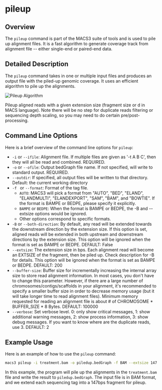 # pileup

## Overview
The `pileup` command is part of the MACS3 suite of tools and is used
to pile up alignment files. It is a fast algorithm to generate
coverage track from alignment file -- either single-end or paired-end
data.

## Detailed Description

The `pileup` command takes in one or multiple input files and produces
an output file with the piled-up genomic coverage. It uses an
efficient algorithm to pile up the alignments.

![Pileup Algorithm](./pileup.jpeg)

Pileup aligned reads with a given extension size (fragment size or d
in MACS language). Note there will be no step for duplicate reads
filtering or sequencing depth scaling, so you may need to do certain
pre/post-processing. 

## Command Line Options

Here is a brief overview of the command line options for `pileup`:

- `-i` or `--ifile`: Alignment file. If multiple files are given as
  '-t A B C', then they will all be read and combined. REQUIRED. 
- `-o` or `--ofile`: Output bedGraph file name. If not specified, will
  write to standard output. REQUIRED. 
- `--outdir`: If specified, all output files will be written to that
  directory. Default: the current working directory 
- `-f ` or `--format`: Format of the tag file.
  - `AUTO`: MACS3 will pick a format from "AUTO", "BED", "ELAND",
    "ELANDMULTI", "ELANDEXPORT", "SAM", "BAM", and "BOWTIE". If the
    format is BAMPE or BEDPE, please specify it explicitly. 
  - `BAMPE` or `BEDPE`: When the format is BAMPE or BEDPE, the -B and
    --extsize options would be ignored. 
  - Other options correspond to specific formats. 
- `-B` or `--both-direction`: By default, any read will be extended
  towards the downstream direction by the extension size. If this
  option is set, aligned reads will be extended in both upstream and
  downstream directions by the extension size. This option will be
  ignored when the format is set as BAMPE or BEDPE. DEFAULT: False 
- `--extsize`: The extension size in bps. Each alignment read will
  become an EXTSIZE of the fragment, then be piled up. Check
  description for -B for details. This option will be ignored when the
  format is set as BAMPE or BEDPE. DEFAULT: 200 
- `--buffer-size`: Buffer size for incrementally increasing the
  internal array size to store read alignment information. In most
  cases, you don't have to change this parameter. However, if there
  are a large number of chromosomes/contigs/scaffolds in your
  alignment, it's recommended to specify a smaller buffer size in
  order to decrease memory usage (but it will take longer time to read
  alignment files). Minimum memory requested for reading an alignment
  file is about # of CHROMOSOME * BUFFER_SIZE * 8 Bytes. DEFAULT:
  100000 
- `--verbose`: Set verbose level. 0: only show critical messages, 1:
  show additional warning messages, 2: show process information, 3:
  show debug messages. If you want to know where are the duplicate
  reads, use 3. DEFAULT: 2 

## Example Usage

Here is an example of how to use the `pileup` command:

```bash
macs3 pileup -i treatment.bam -o piledup.bedGraph -f BAM --extsize 147
```

In this example, the program will pile up the alignments in the
`treatment.bam` file and write the result to `piledup.bedGraph`. The
input file is in BAM format, and we extend each sequencing tag into a
147bps fragment for pileup.
